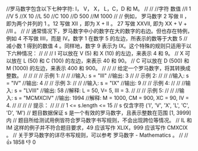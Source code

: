 //罗马数字包含以下七种字符: I， V， X， L，C，D 和 M。 
//
// 
//字符          数值
//I             1
//V             5
//X             10
//L             50
//C             100
//D             500
//M             1000 
//
// 例如， 罗马数字 2 写做 II ，即为两个并列的 1 。12 写做 XII ，即为 X + II 。 27 写做 XXVII, 即为 XX + V + 
//II 。 
//
// 通常情况下，罗马数字中小的数字在大的数字的右边。但也存在特例，例如 4 不写做 IIII，而是 IV。数字 1 在数字 5 的左边，所表示的数等于大数 5
// 减小数 1 得到的数值 4 。同样地，数字 9 表示为 IX。这个特殊的规则只适用于以下六种情况： 
//
// 
// I 可以放在 V (5) 和 X (10) 的左边，来表示 4 和 9。 
// X 可以放在 L (50) 和 C (100) 的左边，来表示 40 和 90。 
// C 可以放在 D (500) 和 M (1000) 的左边，来表示 400 和 900。 
// 
//
// 给定一个罗马数字，将其转换成整数。 
//
// 
//
// 示例 1: 
//
// 
//输入: s = "III"
//输出: 3 
//
// 示例 2: 
//
// 
//输入: s = "IV"
//输出: 4 
//
// 示例 3: 
//
// 
//输入: s = "IX"
//输出: 9 
//
// 示例 4: 
//
// 
//输入: s = "LVIII"
//输出: 58
//解释: L = 50, V= 5, III = 3.
// 
//
// 示例 5: 
//
// 
//输入: s = "MCMXCIV"
//输出: 1994
//解释: M = 1000, CM = 900, XC = 90, IV = 4. 
//
// 
//
// 提示： 
//
// 
// 1 <= s.length <= 15 
// s 仅含字符 ('I', 'V', 'X', 'L', 'C', 'D', 'M') 
// 题目数据保证 s 是一个有效的罗马数字，且表示整数在范围 [1, 3999] 内 
// 题目所给测试用例皆符合罗马数字书写规则，不会出现跨位等情况。 
// IL 和 IM 这样的例子并不符合题目要求，49 应该写作 XLIX，999 应该写作 CMXCIX 。 
// 关于罗马数字的详尽书写规则，可以参考 罗马数字 - Mathematics 。 
// 
// 👍 1858 👎 0
